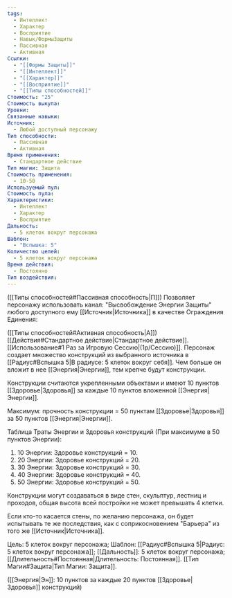 ```yaml
---
tags:
  - Интеллект
  - Характер
  - Восприятие
  - Навык/ФормыЗащиты
  - Пассивная
  - Активная
Ссылки:
  - "[[Формы Защиты]]"
  - "[[Интеллект]]"
  - "[[Характер]]"
  - "[[Восприятие]]"
  - "[[Типы способностей]]"
Стоимость: "25"
Стоимость выкупа: 
Уровни: 
Связанные навыки: 
Источник:
  - Любой доступный персонажу
Тип способности:
  - Пассивная
  - Активная
Время применения:
  - Стандартное действие
Тип магии: Защита
Стоимость применения:
  - 10-50
Используемый пул: 
Стоимость пула: 
Характеристики:
  - Интеллект
  - Характер
  - Восприятие
Дальность:
  - 5 клеток вокруг персонажа
Шаблон:
  - "Вспышка: 5"
Количество целей:
  - 5 клеток вокруг персонажа
Время действия:
  - Постоянно
Тип воздействия:
---
```

([[Типы способностей#Пассивная способность|П]]) Позволяет персонажу использовать канал: "Высвобождение Энергии Защиты" любого доступного ему [[Источник|Источника]] в качестве Ограждения Единения:

([[Типы способностей#Активная способность|А]]) [[Действия#Стандартное действие|Стандартное действие]]. [[Использование#1 Раз за Игровую Сессию|(1р/Сессию)]]. Персонаж создает множество конструкций из выбранного источника в [[Радиус#Вспышка 5|В радиусе: 5 клеток вокруг себя]]. Чем больше он вложит в нее [[Энергия|Энергии]], тем крепче будут конструкции.

Конструкции считаются укрепленными объектами и имеют 10 пунктов [[Здоровье|Здоровья]] за каждые 10 пунктов вложенной [[Энергия|Энергии]].

Максимум: прочность конструкции = 50 пунктам [[Здоровье|Здоровья]] за 50 пунктов [[Энергия|Энергии]].

Таблица Траты Энергии и Здоровья конструкций
(При максимуме в 50 пунктов Энергии):

1. 10 Энергии: Здоровье конструкций = 10.
2. 20 Энергии: Здоровье конструкций = 20. 
3. 30 Энергии: Здоровье конструкций = 30.
4. 40 Энергии: Здоровье конструкций = 40.
5. 50 Энергии: Здоровье конструкций = 50. 

Конструкции могут создаваться в виде стен, скульптур, лестниц и проходов, общая высота всей постройки не может превышать 4 клетки. 

Если кто-то касается стены, по желанию персонажа, он будет испытывать те же последствия, как с соприкосновением "Барьера" из того же [[Источник|Источника]]. 

Цель: 5 клеток вокруг персонажа; Шаблон: [[Радиус#Вспышка 5|Радиус: 5 клеток вокруг персонажа]]; [[Дальность]]: 5 клеток вокруг персонажа; [[Длительность#Постоянная|Длительность: Постоянная]]. [[Тип Магии#Защита|Тип Магии: Защита]].

([[Энергия|Эн]]: 10 пунктов за каждые 20 пунктов [[Здоровье|Здоровья]] конструкций)